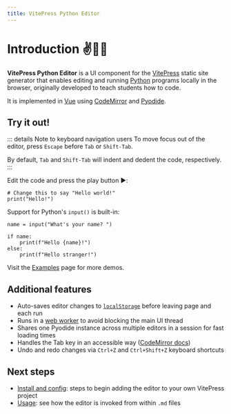 ```yaml
---
title: VitePress Python Editor
---
```


# Introduction ✌️🐍📝

**VitePress Python Editor** is a UI component for the [VitePress](https://vitepress.dev/) static site generator that enables editing and running [Python](https://www.python.org/) programs locally in the browser, originally developed to teach students how to code.

It is implemented in [Vue](https://vuejs.org/) using [CodeMirror](https://codemirror.net/) and [Pyodide](https://pyodide.org/).

## Try it out!

::: details Note to keyboard navigation users
To move focus out of the editor, press `Escape` before `Tab` or `Shift-Tab`.

By default, `Tab` and `Shift-Tab` will indent and dedent the code, respectively.
:::

Edit the code and press the play button ▶️:

```python:line-numbers
# Change this to say "Hello world!"
print("Hello!")
```
<Editor id="hello" />

Support for Python's `input()` is built-in:

```python:line-numbers
name = input("What's your name? ")

if name:
    print(f"Hello {name}!")
else:
    print(f"Hello stranger!")
```
<Editor id="hello input" />

Visit the [Examples](/examples) page for more demos.

## Additional features

- Auto-saves editor changes to [`localStorage`](https://developer.mozilla.org/en-US/docs/Web/API/Window/localStorage) before leaving page and each run
- Runs in a [web worker](https://developer.mozilla.org/en-US/docs/Web/API/Web_Workers_API) to avoid blocking the main UI thread
- Shares one Pyodide instance across multiple editors in a session for fast loading times
- Handles the Tab key in an accessible way ([CodeMirror docs](https://codemirror.net/examples/tab/))
- Undo and redo changes via `Ctrl+Z` and `Ctrl+Shift+Z` keyboard shortcuts

## Next steps

- [Install and config](/install-and-config): steps to begin adding the editor to your own VitePress project
- [Usage](/usage):  see how the editor is invoked from within `.md` files
